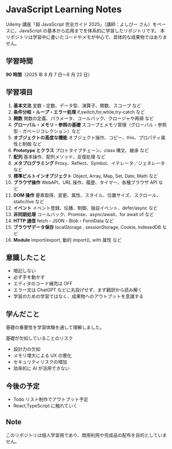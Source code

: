 # JavaScript Learning Notes

Udemy 講座「超 JavaScript 完全ガイド 2025」（講師：よしぴー さん）をベースに、JavaScript の基本から応用までを体系的に学習したリポジトリです。
本リポジトリは学習中に書いたコードやメモが中心で、具体的な成果物ではありません。

## 学習時間

**90 時間**（2025 年 8 月 7 日〜8 月 22 日）

## 学習項目

1. **基本文法**
   変数・定数、データ型、演算子、関数、スコープ など
2. **条件分岐・ループ・エラー処理**
   if,switch,for,while,try-catch など
3. **関数**
   関数の定義、パラメータ、コールバック、クロージャや再帰 など
4. **グローバル・メモリ・参照の基礎**
   スコープとメモリ管理（グローバル・参照型・ガベージコレクション）など
5. **オブジェクトの高度な機能**
   オブジェクト操作、コピー、this、プロパティ属性と制御 など
6. **Prototype とクラス**
   プロトタイプチェーン、class 構文、継承 など
7. **配列**
   基本操作、配列メソッド、反復処理 など
8. **メタプログラミング**
   Proxy、Reflect、Symbol、イテレータ／ジェネレータ など
9. **標準ビルトインオブジェクト**
   Object, Array, Map, Set, Date, Math など
10. **ブラウザ操作**
    WebAPI、URL 操作、履歴、タイマー、各種ブラウザ API など
11. **DOM 操作**
    要素取得、変更、属性、スタイル、位置サイズ、スクロール、static/live など
12. **イベント**
    イベント登録、伝播、制御、独自イベント、defer/async など
13. **非同期処理**
    コールバック、Promise、async/await、for await of など
14. **HTTP 通信**
    fetch・JSON・Blob・FormData など
15. **ブラウザデータ保存**
    localStorage , sessionStorage, Cookie, IndexedDB など
16. **Module**
    import/export, 動的 import(), with 属性 など

## 意識したこと

- 暗記しない
- 必ず手を動かす
- エディタのコード補完は OFF
- エラー文は ChatGPT などに丸投げせず、まず翻訳から読み解く
- 学習のための学習ではなく、成果物へのアウトプットを意識する

## 学んだこと

基礎の重要性を学習体験を通して理解しました。

基礎が欠如していることのリスク

- 設計力の欠如
- メモリ増大による UX の悪化
- セキュリティリスクの増加
- 効率的に AI が活用できない

## 今後の予定

- Todo リスト制作でアウトプット予定
- React,TypeScript に触れていく

## Note

このリポジトリは個人学習用であり、商用利用や完成品の配布を目的としていません。
